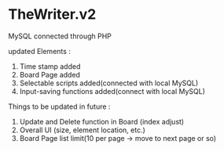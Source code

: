 # TheWriter.v2
MySQL connected through PHP


updated Elements : 
  1) Time stamp added
  2) Board Page added
  3) Selectable scripts added(connected with local MySQL)
  4) Input-saving functions added(connect with local MySQL)



Things to be updated in future :
  1) Update and Delete function in Board (index adjust)
  2) Overall UI (size, element location, etc.)
  3) Board Page list limit(10 per page -> move to next page or so)
